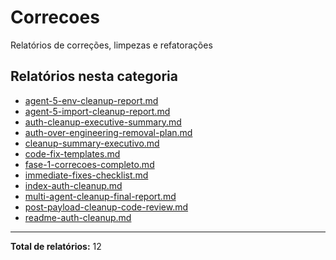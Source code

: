 # Correcoes

Relatórios de correções, limpezas e refatorações

## Relatórios nesta categoria

- [agent-5-env-cleanup-report.md](./agent-5-env-cleanup-report.md)
- [agent-5-import-cleanup-report.md](./agent-5-import-cleanup-report.md)
- [auth-cleanup-executive-summary.md](./auth-cleanup-executive-summary.md)
- [auth-over-engineering-removal-plan.md](./auth-over-engineering-removal-plan.md)
- [cleanup-summary-executivo.md](./cleanup-summary-executivo.md)
- [code-fix-templates.md](./code-fix-templates.md)
- [fase-1-correcoes-completo.md](./fase-1-correcoes-completo.md)
- [immediate-fixes-checklist.md](./immediate-fixes-checklist.md)
- [index-auth-cleanup.md](./index-auth-cleanup.md)
- [multi-agent-cleanup-final-report.md](./multi-agent-cleanup-final-report.md)
- [post-payload-cleanup-code-review.md](./post-payload-cleanup-code-review.md)
- [readme-auth-cleanup.md](./readme-auth-cleanup.md)

---

**Total de relatórios:** 12
